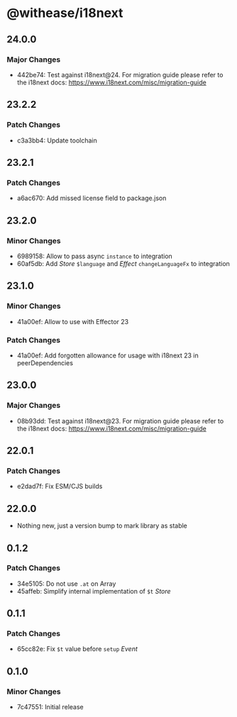 # @withease/i18next

## 24.0.0

### Major Changes

- 442be74: Test against i18next@24. For migration guide please refer to the i18next docs: https://www.i18next.com/misc/migration-guide

## 23.2.2

### Patch Changes

- c3a3bb4: Update toolchain

## 23.2.1

### Patch Changes

- a6ac670: Add missed license field to package.json

## 23.2.0

### Minor Changes

- 6989158: Allow to pass async `instance` to integration
- 60af5db: Add _Store_ `$language` and _Effect_ `changeLanguageFx` to integration

## 23.1.0

### Minor Changes

- 41a00ef: Allow to use with Effector 23

### Patch Changes

- 41a00ef: Add forgotten allowance for usage with i18next 23 in peerDependencies

## 23.0.0

### Major Changes

- 08b93dd: Test against i18next@23. For migration guide please refer to the i18next docs: https://www.i18next.com/misc/migration-guide

## 22.0.1

### Patch Changes

- e2dad7f: Fix ESM/CJS builds

## 22.0.0

- Nothing new, just a version bump to mark library as stable

## 0.1.2

### Patch Changes

- 34e5105: Do not use `.at` on Array
- 45affeb: Simplify internal implementation of `$t` _Store_

## 0.1.1

### Patch Changes

- 65cc82e: Fix `$t` value before `setup` _Event_

## 0.1.0

### Minor Changes

- 7c47551: Initial release
